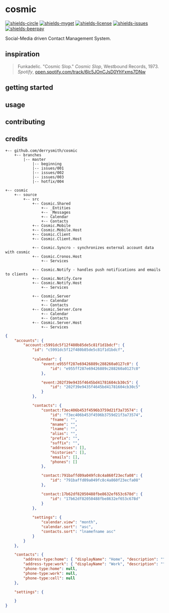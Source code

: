 # cosmic

<!-- [![shields-twitter](https://img.shields.io/twitter/follow/derryroshad.svg?style=flat-square)][1] -->
[![shields-circle](https://img.shields.io/circleci/build/github/derrysmith/cosmic/master.svg?style=flat-square)][6]
[![shields-myget](https://img.shields.io/myget/derrysmith/dt/George.Framework.GraphQL.svg?style=flat-square)][7]
[![shields-license](https://img.shields.io/github/license/derrysmith/cosmic.svg?style=flat-square)][2]
[![shields-issues](https://img.shields.io/github/issues-raw/derrysmith/cosmic.svg?style=flat-square)][5]
[![shields-beerpay](https://img.shields.io/beerpay/derrysmith/cosmic.svg?style=flat-square)][3]

Social-Media driven Contact Management System.

## inspiration

> Funkadelic. "Cosmic Slop." _Cosmic Slop_, Westbound Records, 1973.<br />_Spotify_, [open.spotify.com/track/6lc5JOnCJsD0YhYxms7DNw][4]

## getting started

## usage

## contributing

## credits

```
+-- github.com/derrysmith/cosmic
	+-- branches
		|-- master
			|-- beginning
			|-- issues/001
			|-- issues/002
			|-- issues/003
			|-- hotfix/004
```

```
+-- cosmic
	+-- source
		+-- src
			+-- Cosmic.Shared
				+-- _Entities
				+-- _Messages
				+-- Calendar
				+-- Contacts
			+-- Cosmic.Mobile
			+-- Cosmic.Mobile.Host
			+-- Cosmic.Client
			+-- Cosmic.Client.Host
			
			+-- Cosmic.Syncro - synchronizes external account data with cosmic
			+-- Cosmic.Cronos.Host
				+-- Services
			
			+-- Cosmic.Notify - handles push notifications and emails to clients
			+-- Cosmic.Notify.Core
			+-- Cosmic.Notify.Host
				+-- Services
			
			+-- Cosmic.Server
				+-- Calendar
				+-- Contacts
			+-- Cosmic.Server.Core
				+-- Calendar
				+-- Contacts
			+-- Cosmic.Server.Host
				+-- Services

```

```json
{
	"accounts": {
		"account:c5991dc5f12f480b85de5c81f1d1bdcf": {
			"id": "c5991dc5f12f480b85de5c81f1d1bdcf",
			
			"calendar": {
				"event:e955ff287e69426889c288260a0127c0": {
					"id": "e955ff287e69426889c288260a0127c0"
				},

				"event:202f39e9435f4645bd41781604cb30c5": {
					"id": "202f39e9435f4645bd41781604cb30c5"
				}
			},

			"contacts": {
				"contact:f3ec406b453f4596b3759d21f3a73574": {
					"id": "f3ec406b453f4596b3759d21f3a73574",
					"fname": "",
					"mname": "",
					"lname": "",
					"alias": "",
					"prefix": "",
					"suffix": "",
					"addresses": [],
					"histories": [],
					"emails": [],
					"phones": []
				},

				"contact:791baffd09a049fc8c4a860f23ecfa08": {
					"id": "791baffd09a049fc8c4a860f23ecfa08"
				},

				"contact:17b62df82050488fbe8632ef653c678d": {
					"id": "17b62df82050488fbe8632ef653c678d"
				}
			},
			
			"settings": {
				"calendar.view": "month",
				"calendar.sort": "asc",
				"contacts.sort": "lnamefname asc"
			}
		}
	},

	"contacts": {
		"address-type:home": { "displayName": "Home", "description": "" },
		"address-type:work": { "displayName": "Work", "description": "" },
		"phone-type:home": null,
		"phone-type:work": null,
		"phone-type:cell": null
	},

	"settings": {

	}
}
```

[1]: https://twitter.com/derryroshad
[2]: https://github.com/derrysmith/cosmic/blob/master/license.md
[3]: https://github.com/derrysmith/cosmic
[4]: https://open.spotify.com/track/6lc5JOnCJsD0YhYxms7DNw?si=X9_0wY5bTkq44ZxkQ30bhg
[5]: https://github.com/derrysmith/cosmic
[6]: https://circleci.com/gh/derrysmith/cosmic
[7]: https://www.myget.org/F/derrysmith/api/v3/index.json